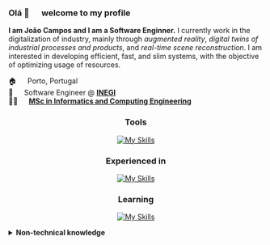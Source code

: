 ### Olá 👋 &emsp; welcome to my profile

**I am João Campos and I am a Software Enginner.**  I currently work in the digitalization of industry, mainly
through *augmented reality*, *digital twins of industrial processes and products*, and *real-time scene reconstruction*.
I am interested in developing efficient, fast, and slim systems, with the objective of optimizing usage of resources.

🏠 &emsp; Porto, Portugal  
🏢 &emsp; Software Engineer @ **[INEGI](https://www.inegi.pt)**  
🧑‍🎓 &emsp; **[MSc in Informatics and Computing Engineering][DegreeLink]**  

<div align="center" style="flex"> 

### Tools

[![My Skills](https://skillicons.dev/icons?i=linux,nix,git,docker,unity,vscode)](https://skillicons.dev)

### Experienced in

[![My Skills](https://skillicons.dev/icons?i=cs,cpp,java,rust,python,lua,js,ts,react,nodejs,elasticsearch,mongodb&perline=6)](https://skillicons.dev)
  
### Learning

[![My Skills](https://skillicons.dev/icons?i=v,ocaml,deno,go&perline=6)](https://skillicons.dev)
</div>

<details>
  <summary><b>Non-technical knowledge</b></summary>

Portuguese Native  
English    Professional  
Spanish    Basic  
Slovak     Basic

Project Management  
Documentation nitpicker
  
</details>

[DegreeLink]:   https://sigarra.up.pt/feup/en/cur_geral.cur_view?pv_curso_id=742
